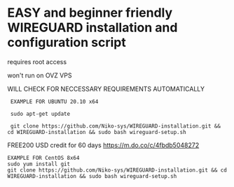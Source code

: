 # EASY and beginner friendly WIREGUARD installation and configuration script

requires root access 

won't run on OVZ VPS 

WILL CHECK FOR NECCESSARY REQUIREMENTS AUTOMATICALLY
 
 
 
     EXAMPLE FOR UBUNTU 20.10 x64 
 
     sudo apt-get update  
 
     git clone https://github.com/Niko-sys/WIREGUARD-installation.git && cd WIREGUARD-installation && sudo bash wireguard-setup.sh
 
 FREE200 USD credit for 60 days 
  https://m.do.co/c/4fbdb5048272

 

    EXAMPLE FOR CentOS 8x64
    sudo yum install git
    git clone https://github.com/Niko-sys/WIREGUARD-installation.git && cd WIREGUARD-installation && sudo bash wireguard-setup.sh


